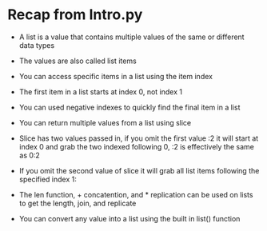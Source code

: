 # Recap from Intro.py

- A list is a value that contains multiple values of the same or different data types

- The values are also called list items

- You can access specific items in a list using the item index

- The first item in a list starts at index 0, not index 1

- You can used negative indexes to quickly find the final item in a list

- You can return multiple values from a list using slice

- Slice has two values passed in, if you omit the first value :2 it will start at index 0 and grab the two indexed following 0, :2 is effectively the same as 0:2

- If you omit the second value of slice it will grab all list items following the specified index 1:

- The len function, + concatention, and \* replication can be used on lists to get the length, join, and replicate

- You can convert any value into a list using the built in list() function
